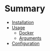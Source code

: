 # Summary

- [Installation](./installation.md)
- [Usage](./usage.md)
  - [Docker](./usage/docker.md)
  - [Arguments](./usage/arguments.md)
- [Configuration]()

